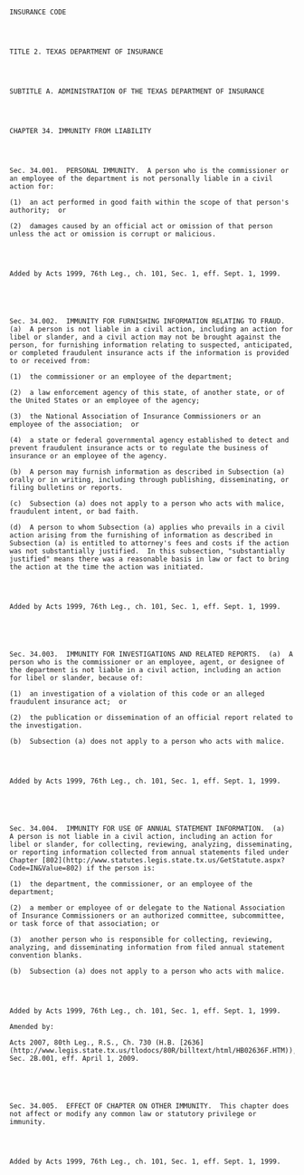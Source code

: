 ﻿
    
    
    	
    					
    
    
    INSURANCE CODE
    
      
    
    
    TITLE 2. TEXAS DEPARTMENT OF INSURANCE
    
      
    
    
    SUBTITLE A. ADMINISTRATION OF THE TEXAS DEPARTMENT OF INSURANCE
    
      
    
    
    CHAPTER 34. IMMUNITY FROM LIABILITY
    
      
    
    
    Sec. 34.001.  PERSONAL IMMUNITY.  A person who is the commissioner or an employee of the department is not personally liable in a civil action for:
    
    (1)  an act performed in good faith within the scope of that person's authority;  or
    
    (2)  damages caused by an official act or omission of that person unless the act or omission is corrupt or malicious.
    
    
    
    
    Added by Acts 1999, 76th Leg., ch. 101, Sec. 1, eff. Sept. 1, 1999.
    
    
    
    
    
    Sec. 34.002.  IMMUNITY FOR FURNISHING INFORMATION RELATING TO FRAUD.  (a)  A person is not liable in a civil action, including an action for libel or slander, and a civil action may not be brought against the person, for furnishing information relating to suspected, anticipated, or completed fraudulent insurance acts if the information is provided to or received from:
    
    (1)  the commissioner or an employee of the department;
    
    (2)  a law enforcement agency of this state, of another state, or of the United States or an employee of the agency;
    
    (3)  the National Association of Insurance Commissioners or an employee of the association;  or
    
    (4)  a state or federal governmental agency established to detect and prevent fraudulent insurance acts or to regulate the business of insurance or an employee of the agency.
    
    (b)  A person may furnish information as described in Subsection (a) orally or in writing, including through publishing, disseminating, or filing bulletins or reports.
    
    (c)  Subsection (a) does not apply to a person who acts with malice, fraudulent intent, or bad faith.
    
    (d)  A person to whom Subsection (a) applies who prevails in a civil action arising from the furnishing of information as described in Subsection (a) is entitled to attorney's fees and costs if the action was not substantially justified.  In this subsection, "substantially justified" means there was a reasonable basis in law or fact to bring the action at the time the action was initiated.
    
    
    
    
    Added by Acts 1999, 76th Leg., ch. 101, Sec. 1, eff. Sept. 1, 1999.
    
    
    
    
    
    Sec. 34.003.  IMMUNITY FOR INVESTIGATIONS AND RELATED REPORTS.  (a)  A person who is the commissioner or an employee, agent, or designee of the department is not liable in a civil action, including an action for libel or slander, because of:
    
    (1)  an investigation of a violation of this code or an alleged fraudulent insurance act;  or
    
    (2)  the publication or dissemination of an official report related to the investigation.
    
    (b)  Subsection (a) does not apply to a person who acts with malice.
    
    
    
    
    Added by Acts 1999, 76th Leg., ch. 101, Sec. 1, eff. Sept. 1, 1999.
    
    
    
    
    
    Sec. 34.004.  IMMUNITY FOR USE OF ANNUAL STATEMENT INFORMATION.  (a)  A person is not liable in a civil action, including an action for libel or slander, for collecting, reviewing, analyzing, disseminating, or reporting information collected from annual statements filed under Chapter [802](http://www.statutes.legis.state.tx.us/GetStatute.aspx?Code=IN&Value=802) if the person is:
    
    (1)  the department, the commissioner, or an employee of the department;
    
    (2)  a member or employee of or delegate to the National Association of Insurance Commissioners or an authorized committee, subcommittee, or task force of that association; or
    
    (3)  another person who is responsible for collecting, reviewing, analyzing, and disseminating information from filed annual statement convention blanks.
    
    (b)  Subsection (a) does not apply to a person who acts with malice.
    
    
    
    
    Added by Acts 1999, 76th Leg., ch. 101, Sec. 1, eff. Sept. 1, 1999.
    
    Amended by: 
    
    Acts 2007, 80th Leg., R.S., Ch. 730 (H.B. [2636](http://www.legis.state.tx.us/tlodocs/80R/billtext/html/HB02636F.HTM)), Sec. 2B.001, eff. April 1, 2009.
    
    
    
    
    
    Sec. 34.005.  EFFECT OF CHAPTER ON OTHER IMMUNITY.  This chapter does not affect or modify any common law or statutory privilege or immunity.
    
    
    
    
    Added by Acts 1999, 76th Leg., ch. 101, Sec. 1, eff. Sept. 1, 1999.
    
    
    
    
    				
